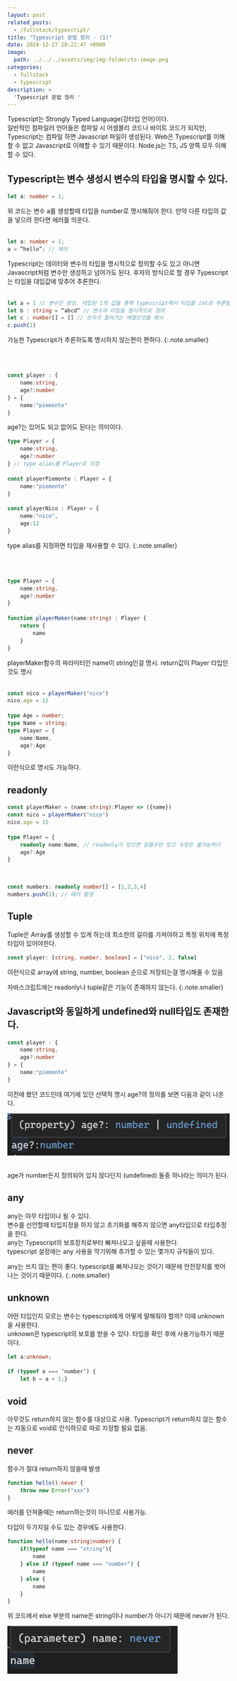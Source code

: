 ```yaml
---
layout: post
related_posts:
  - /fullstack/typescript/
title: "Typescript 문법 정리 - (1)"
date: 2024-12-27 20:22:47 +0900
image: 
  path: ../../../assets/img/img-folder/ts-image.png
categories:
  - fullstack
  - typescript
description: >
  'Typescript 문법 정리 '
---
```


Typescript는 Strongly Typed Language(강타입 언어)이다. <br> 일반적인 컴파일러 언어들은 컴파일 시 어셈블리 코드나 바이트 코드가 되지만, Typescript는 컴파일 하면 Javascript 파일이 생성된다. Web은 Typescript를 이해할 수 없고 Javascript로 이해할 수 있기 때문이다. Node.js는 TS, JS 양쪽 모두 이해할 수 있다.
<br>
## Typescript는 변수 생성시 변수의 타입을 명시할 수 있다.

~~~ts
let a: number = 1;
~~~

위 코드는 변수 a를 생성할때 타입을 number로 명시해줘야 한다. 만약 다른 타입의 값을 넣으려 한다면 에러를 띄운다.
<br><br>

~~~ts
let a: number = 1;
a = “hello”; // 에러
~~~
Typescript는 데이터와 변수의 타입을 명시적으로 정의할 수도 있고 아니면 Javascript처럼 변수만 생성하고 넘어가도 된다. 후자의 방식으로 할 경우 Typescript는 타입을 대입값에 맞추어 추론한다.
<br><br>

~~~ts
let a = 1 // 변수만 생성. 대입된 1의 값을 통해 typescript에서 타입을 int로 추론함
let b : string = “abcd” // 변수의 타입을 명시적으로 정의
let c : number[] = [] // 숫자가 들어가는 배열인것을 명시
c.push(1)
~~~

가능한 Typescript가 추론하도록 명시하지 않는편이 편하다.
{:.note.smaller}

<br><br>

~~~ts
const player : {
    name:string,
    age?:number
} = {
    name:"piemonte"
}
~~~
age?는 있어도 되고 없어도 된다는 의미이다.
<br>

~~~ts
type Player = {
    name:string,
    age?:number
} // type alias를 Player로 지정

const playerPiemonte : Player = {
    name:"piemonte"
}

const playerNico : Player = {
    name:"nico",
    age:12
}
~~~

type alias를 지정하면 타입을 재사용할 수 있다.
{:.note.smaller}

<br><br>

~~~ts
type Player = {
    name:string,
    age?:number
}

function playerMaker(name:string) : Player {
    return {
        name
    }
}
~~~
playerMaker함수의 파라미터인 name이 string인걸 명시. return값이 Player 타입인것도 명시
<br><br>

~~~ts
const nico = playerMaker("nico")
nico.age = 12

type Age = number;
type Name = string;
type Player = {
    name:Name,
    age?:Age
}
~~~
이런식으로 명시도 가능하다.

## readonly

~~~ts
const playerMaker = (name:string):Player => ({name})
const nico = playerMaker("nico")
nico.age = 12

type Player = {
    readonly name:Name, // readonly가 있으면 읽을수만 있고 수정은 불가능하다
    age?:Age
}
~~~

<br>

~~~ts
const numbers: readonly number[] = [1,2,3,4]
numbers.push(1); // 에러 발생
~~~

## Tuple

Tuple은 Array를 생성할 수 있게 하는데 최소한의 길이를 가져야하고 특정 위치에 특정 타입이 있어야한다.

~~~ts
const player: [string, number, boolean] = ["nico", 2, false]
~~~
이런식으로 array에 string, number, boolean 순으로 저장되는걸 명시해줄 수 있음

자바스크립트에는 readonly나 tuple같은 기능이 존재하지 않는다.
{:.note.smaller}

## Javascript와 동일하게 undefined와 null타입도 존재한다.

~~~ ts
const player : {
    name:string,
    age?:number
} = {
    name:"piemonte"
}
~~~

이전에 봤던 코드인데 여기에 있던 선택적 명시 age?의 정의를 보면 다음과 같이 나온다.

![TS-2-1 image](../../../assets/img/img-folder/ts-post2-1.png)

<br>
age가 number든지 정의되어 있지 않다던지 (undefined) 둘중 하나라는 의미가 된다.

## any

any는 아무 타입이나 될 수 있다.<br>
변수를 선언할때 타입지정을 하지 않고 초기화를 해주지 않으면 any타입으로 타입추정을 한다.<br>
any는 Typescript의 보호장치로부터 빠져나오고 싶을때 사용한다.<br>
typescript 설정에는 any 사용을 막기위해 추가할 수 있는 몇가지 규칙들이 있다.<br>

any는 쓰지 않는 편이 좋다. typescript를 빠져나오는 것이기 때문에 안전장치를 벗어나는 것이기 때문이다.
{:.note.smaller}

## unknown

어떤 타입인지 모르는 변수는 typescript에게 어떻게 말해줘야 할까? 이때 unknown을 사용한다.<br>
unknown은 typescript의 보호를 받을 수 있다. 타입을 확인 후에 사용가능하기 때문이다.


~~~ts
let a:unknown;

if (typeof a === ‘number’) {
	let b = a + 1;}
~~~

## void

아무것도 return하지 않는 함수를 대상으로 사용. Typescript가 return하지 않는 함수는 자동으로 void로 인식하므로 따로 지정할 필요 없음.

## never

함수가 절대 return하지 않을때 발생
~~~ts
function hello():never {
    throw new Error("xxx")
}
~~~
에러를 던져줄때는 return하는것이 아니므로 사용가능.
<br>

타입이 두가지일 수도 있는 경우에도 사용한다.

~~~ts
function hello(name:string|number) {
    if(typeof name === "string"){
        name
    } else if (typeof name === "number") {
        name
    } else {
        name
    }
}
~~~
위 코드에서 else 부분의 name은 string이나 number가 아니기 때문에 never가 된다.

![TS-2-2 image](../../../assets/img/img-folder/ts-post2-2.png)